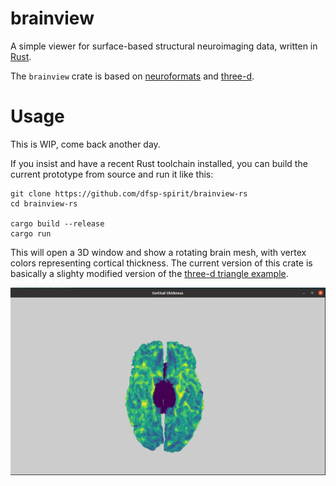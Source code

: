 # brainview

A simple viewer for surface-based structural neuroimaging data, written in [Rust](https://www.rust-lang.org/).

The `brainview` crate is based on [neuroformats](https://github.com/dfsp-spirit/neuroformats) and [three-d](https://github.com/asny/three-d).

# Usage

This is WIP, come back another day. 

If you insist and have a recent Rust toolchain installed, you can build the current prototype from source and run it like this:

```
git clone https://github.com/dfsp-spirit/brainview-rs
cd brainview-rs

cargo build --release
cargo run
```

This will open a 3D window and show a rotating brain mesh, with vertex colors representing cortical thickness. The current version of this crate is basically a slighty modified version of the [three-d triangle example](https://github.com/asny/three-d/tree/0.6.0/examples/triangle).

![Vis](./resources/web/brainview-rs.jpg?raw=true "Brain visualization.")



